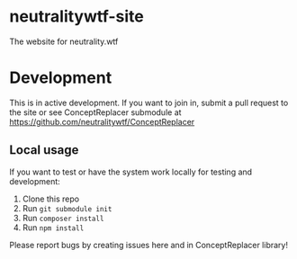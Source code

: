 # neutralitywtf-site

The website for neutrality.wtf

# Development
This is in active development. If you want to join in, submit a pull request to the site or see ConceptReplacer submodule at https://github.com/neutralitywtf/ConceptReplacer

## Local usage
If you want to test or have the system work locally for testing and development:

1. Clone this repo
2. Run `git submodule init`
3. Run `composer install`
4. Run `npm install`

Please report bugs by creating issues here and in ConceptReplacer library!
